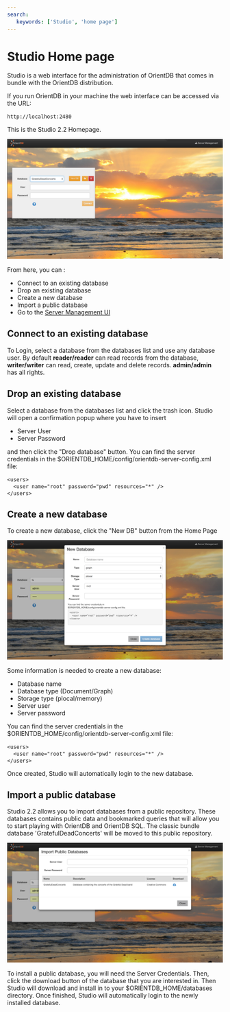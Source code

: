 ```yaml
---
search:
   keywords: ['Studio', 'home page']
---
```


# Studio Home page

Studio is a web interface for the administration of OrientDB that comes in bundle with the OrientDB distribution. 

If you run OrientDB in your machine the web interface can be accessed via the URL:

```
http://localhost:2480
```


This is the Studio 2.2 Homepage. 

![Home Page](images/studio-login.png)

From here, you can :

* Connect to an existing database
* Drop an existing database
* Create a new database
* Import a public database
* Go to the [Server Management UI](Studio-Server-Management.md)


## Connect to an existing database

To Login, select a database from the databases list and use any database user. By default **reader/reader** can read records from the database, **writer/writer** can read, create, update and delete records. **admin/admin** has all rights.

## Drop an existing database

Select a database from the databases list and click the trash icon.
Studio will open a confirmation popup where you have to insert

* Server User
* Server Password

and then click the "Drop database" button.
You can find the server credentials in the 
$ORIENTDB_HOME/config/orientdb-server-config.xml file:
```
<users>
  <user name="root" password="pwd" resources="*" />
</users>
```
## Create a new database

To create a new database, click the "New DB" button from the Home Page 

![Home Page](images/studio-newDb.png)

Some information is needed to create a new database:

* Database name
* Database type (Document/Graph)
* Storage type (plocal/memory)
* Server user
* Server password 

You can find the server credentials in the 
$ORIENTDB_HOME/config/orientdb-server-config.xml file:
```
<users>
  <user name="root" password="pwd" resources="*" />
</users>
```
Once created, Studio will automatically login to the new database.

## Import a public database

Studio 2.2 allows you to import databases from a public repository.
These databases contains public data and bookmarked queries that will allow you to start
playing with OrientDB and OrientDB SQL. The classic bundle database 'GratefulDeadConcerts' will be moved to this public repository.

![Home Page](images/studio-importPublic.png)

To install a public database, you will need the Server Credentials. 
Then, click the download button of the database that you are interested in.
Then Studio will download and install in to your $ORIENTDB_HOME/databases directory.
Once finished, Studio will automatically login to the newly installed database.

